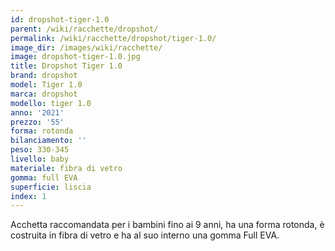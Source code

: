 ```yaml
---
id: dropshot-tiger-1.0
parent: /wiki/racchette/dropshot/
permalink: /wiki/racchette/dropshot/tiger-1.0/
image_dir: /images/wiki/racchette/
image: dropshot-tiger-1.0.jpg
title: Dropshot Tiger 1.0
brand: dropshot
model: Tiger 1.0
marca: dropshot
modello: tiger 1.0
anno: '2021'
prezzo: '55'
forma: rotonda
bilanciamento: ''
peso: 330-345
livello: baby
materiale: fibra di vetro
gomma: full EVA
superficie: liscia
index: 1
---
```

Acchetta raccomandata per i bambini fino ai 9 anni, ha una forma rotonda, è costruita in fibra di vetro e ha al suo interno una gomma Full EVA.